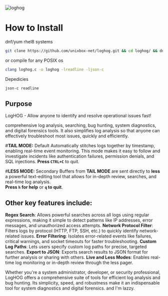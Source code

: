 ![loghog](https://github.com/unixbox-net/loghog/assets/104218206/351322c5-0962-427c-bb4c-2eb3ac3244c1)

# How to Install

  dnf/yum rhel8 systems
  ```bash
  git clone https://github.com/unixbox-net/loghog.git && cd loghog/ && dnf install -y json-c readline loghog-1.0.0-1.el8.x86_64.rpm
  ```
  or compile for any POSIX os
  ```bash
  clang loghog.c -o loghog -lreadline -ljson-c
  ```
  Depedicies
  ```bash
  json-c readline
  ```

## Purpose

LogHOG - Allow anyone to identify and resolve operational issues fast!

comprehensive log analysis, searching, bug hunting, system diagnostics, and digital forensics tools. It also simplifies log analysis so that anyone can effectively troubleshoot most issues, quickly and efficiently.

#**TAIL MODE:**  Default
Automatically stitches logs together by timestamp, enabling real-time event monitoring. This mode makes it easy to follow and investigate incidents like authentication failures, permission denials, and SQL injections. **Press `CTRL+C`** to quit.

#**LESS MODE:**  Secondary
Buffers from **TAIL MODE** are sent directly to **less** a powerful text-editing tool that allows for in-depth review, searches, and real-time log analysis.  
**Press `h` for help** or **`q` to quit**.

## Other key features include:
  
**Regex Search**: Allows powerful searches across all logs using regular expressions, making it simple to detect patterns like IP addresses, error messages, and unauthorized access attempts.
**Network Protocol Filter**: Filters logs by protocol (HTTP, FTP, SSH, etc.) to quickly identify network-related issues.
**Error Filtering**: Isolates error-related events like failures, critical warnings, and socket timeouts for faster troubleshooting.
**Custom Log Paths**: Lets users specify custom log paths for precise, targeted searches.
**Export to JSON**: Exports search results to JSON format for further analysis or sharing with others.
**Live and Less Modes**: Enables real-time log monitoring or in-depth review through the less pager.

Whether you're a system administrator, developer, or security professional, LogHOG offers a comprehensive suite of tools for efficient log analysis and bug hunting. Its simplicity, speed, and robustness make it an indispensable tool for system diagnostics and digital forensics.  and I'm lazzy.
